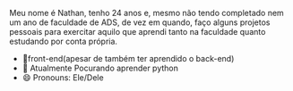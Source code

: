 Meu nome é Nathan, tenho 24 anos e, mesmo não  tendo completado  nem  um ano de faculdade de ADS, de vez em quando, faço alguns projetos pessoais para exercitar aquilo que aprendi
tanto na faculdade quanto estudando por conta própria.


- 🔭front-end(apesar de também ter aprendido o back-end)
- 🌱 Atualmente Pocurando aprender python
- 😄 Pronouns: Ele/Dele

